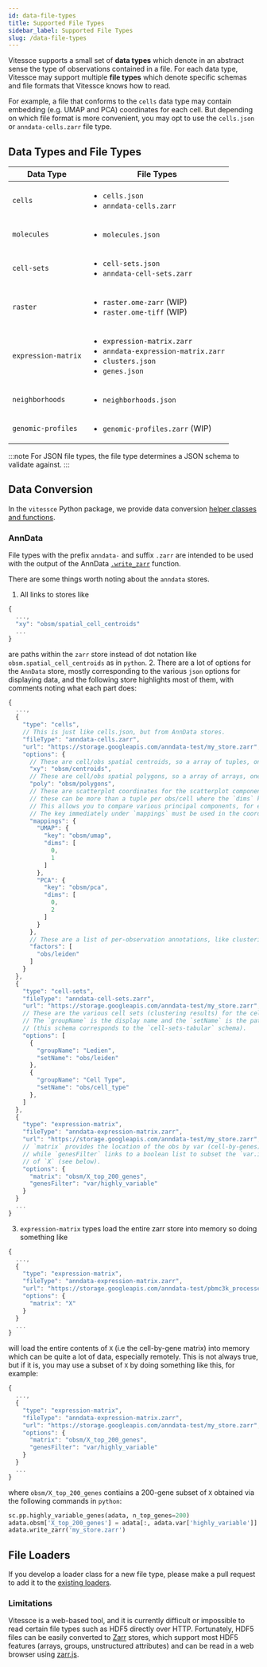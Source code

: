 ```yaml
---
id: data-file-types
title: Supported File Types
sidebar_label: Supported File Types
slug: /data-file-types
---
```


Vitessce supports a small set of **data types** which denote in an abstract sense the type of observations contained in a file. For each data type, Vitessce may support multiple **file types** which denote specific schemas and file formats that Vitessce knows how to read.

For example, a file that conforms to the `cells` data type may contain embedding (e.g. UMAP and PCA) coordinates for each cell. But depending on which file format is more convenient, you may opt to use the `cells.json` or `anndata-cells.zarr` file type.

## Data Types and File Types

| Data Type | File Types |
| --- | --- |
| `cells` | <ul><li>`cells.json`</li><li>`anndata-cells.zarr`</li></ul> |
| `molecules` | <ul><li>`molecules.json`</li></ul> |
| `cell-sets` | <ul><li>`cell-sets.json`</li><li>`anndata-cell-sets.zarr`</li></ul> |
| `raster` | <ul><li>`raster.ome-zarr` (WIP)</li><li>`raster.ome-tiff` (WIP)</li></ul> |
| `expression-matrix` | <ul><li>`expression-matrix.zarr`</li><li>`anndata-expression-matrix.zarr`</li><li>`clusters.json`</li><li>`genes.json`</li></ul> |
| `neighborhoods` | <ul><li>`neighborhoods.json`</li></ul> |
| `genomic-profiles` | <ul><li>`genomic-profiles.zarr` (WIP)</li></ul> |

:::note
For JSON file types, the file type determines a JSON schema to validate against.
:::

## Data Conversion

In the `vitessce` Python package, we provide data conversion [helper classes and functions](https://vitessce.github.io/vitessce-python/wrappers.html#vitessce.wrappers.AnnDataWrapper).

### AnnData

File types with the prefix `anndata-` and suffix `.zarr` are intended to be used with the output of the AnnData [`.write_zarr`](https://anndata.readthedocs.io/en/latest/anndata.AnnData.write_zarr.html) function.

There are some things worth noting about the `anndata` stores.
  1. All links to stores like
  ```javascript
  {
    ...,
    "xy": "obsm/spatial_cell_centroids"
    ...
  }
  ```
  are paths within the `zarr` store instead of dot notation like `obsm.spatial_cell_centroids` as in `python`.
  2. There are a lot of options for the  `AnnData` store, mostly corresponding to the various `json` options for displaying data, and the following store highlights most of them, with comments noting what each part does:
  ```javascript
  {
    ...,
    {
      "type": "cells",
      // This is just like cells.json, but from AnnData stores.
      "fileType": "anndata-cells.zarr",
      "url": "https://storage.googleapis.com/anndata-test/my_store.zarr",
      "options": {
        // These are cell/obs spatial centroids, so a array of tuples, one per observation/cell.
        "xy": "obsm/centroids",
        // These are cell/obs spatial polygons, so a array of arrays, one per observation/cell.
        "poly": "obsm/polygons",
        // These are scatterplot coordinates for the scatterplot components - 
        // these can be more than a tuple per obs/cell where the `dims` key slices this down to a tuple.
        // This allows you to compare various principal components, for example.
        // The key immediately under `mappings` must be used in the coordination scopes.
        "mappings": {
          "UMAP": {
            "key": "obsm/umap",
            "dims": [
              0,
              1
            ]
          },
          "PCA": {
            "key": "obsm/pca",
            "dims": [
              0,
              2
            ]
          }
        },
        // These are a list of per-observation annotations, like clustering results, to display in the popover.
        "factors": [
          "obs/leiden"
        ]
      }
    },
    {
      "type": "cell-sets",
      "fileType": "anndata-cell-sets.zarr",
      "url": "https://storage.googleapis.com/anndata-test/my_store.zarr",
      // These are the various cell sets (clustering results) for the cell sets component.
      // The `groupName` is the display name and the `setName` is the path within the zarr store
      // (this schema corresponds to the `cell-sets-tabular` schema).
      "options": [
        {
          "groupName": "Ledien",
          "setName": "obs/leiden"
        },
        {
          "groupName": "Cell Type",
          "setName": "obs/cell_type"
        },
      ]
    },
    {
      "type": "expression-matrix",
      "fileType": "anndata-expression-matrix.zarr",
      "url": "https://storage.googleapis.com/anndata-test/my_store.zarr",
      // `matrix` provides the location of the obs by var (cell-by-genes) matrix to load into memory
      // while `genesFilter` links to a boolean list to subset the `var.index` if the `matrix` key is a subset
      // of `X` (see below).
      "options": {
        "matrix": "obsm/X_top_200_genes",
        "genesFilter": "var/highly_variable"
      }
    }
    ...
  }
  ```
  3. `expression-matrix` types load the entire zarr store into memory so doing something like
  ```javascript
  {
    ...,
    {
      "type": "expression-matrix",
      "fileType": "anndata-expression-matrix.zarr",
      "url": "https://storage.googleapis.com/anndata-test/pbmc3k_processed.zarr",
      "options": {
        "matrix": "X"
      }
    }
    ...
  }
  ```
  will load the entire contents of `X` (i.e the cell-by-gene matrix) into memory which can be quite a lot of data, especially remotely.  This is not always true,
  but if it is, you may use a subset of `X` by doing something like this, for example:
  ```javascript
  {
    ...,
    {
      "type": "expression-matrix",
      "fileType": "anndata-expression-matrix.zarr",
      "url": "https://storage.googleapis.com/anndata-test/my_store.zarr",
      "options": {
        "matrix": "obsm/X_top_200_genes",
        "genesFilter": "var/highly_variable"
      }
    }
    ...
  }
  ```
  where `obsm/X_top_200_genes` contiains a 200-gene subset of `X` obtained via the following commands in `python`:
  ```python
  sc.pp.highly_variable_genes(adata, n_top_genes=200)
  adata.obsm['X_top_200_genes'] = adata[:, adata.var['highly_variable']].X.copy()
  adata.write_zarr('my_store.zarr')
  ```

## File Loaders

If you develop a loader class for a new file type, please make a pull request to add it to the [existing loaders](https://github.com/vitessce/vitessce/tree/master/src/loaders).

### Limitations

Vitessce is a web-based tool, and it is currently difficult or impossible to read certain file types such as HDF5 directly over HTTP. Fortunately, HDF5 files can be easily converted to [Zarr](https://github.com/zarr-developers) stores, which support most HDF5 features (arrays, groups, unstructured attributes) and can be read in a web browser using [zarr.js](https://github.com/gzuidhof/zarr.js/).
